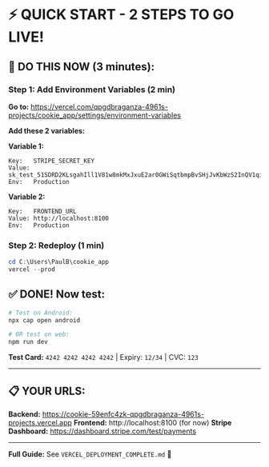 # ⚡ QUICK START - 2 STEPS TO GO LIVE!

## 🚨 DO THIS NOW (3 minutes):

### Step 1: Add Environment Variables (2 min)

**Go to:** https://vercel.com/qpgdbraganza-4961s-projects/cookie_app/settings/environment-variables

**Add these 2 variables:**

**Variable 1:**

```
Key:   STRIPE_SECRET_KEY
Value: sk_test_51SDRD2KLsgahIll1V81w8mkMxJxuE2ar0GWiSqtbmpBvSHjJvKbWzS2InQV1qiiPwpZ7BH0WAfdS6LbsW8RQ7B5w00L3kJQOSe
Env:   Production
```

**Variable 2:**

```
Key:   FRONTEND_URL
Value: http://localhost:8100
Env:   Production
```

### Step 2: Redeploy (1 min)

```powershell
cd C:\Users\PaulB\cookie_app
vercel --prod
```

## ✅ DONE! Now test:

```powershell
# Test on Android:
npx cap open android

# OR test on web:
npm run dev
```

**Test Card:** `4242 4242 4242 4242` | Expiry: `12/34` | CVC: `123`

---

## 📋 YOUR URLS:

**Backend:** https://cookie-59enfc4zk-qpgdbraganza-4961s-projects.vercel.app
**Frontend:** http://localhost:8100 (for now)
**Stripe Dashboard:** https://dashboard.stripe.com/test/payments

---

**Full Guide:** See `VERCEL_DEPLOYMENT_COMPLETE.md` 📖
